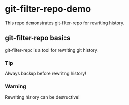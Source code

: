 # git-filter-repo-demo

This repo demonstrates git-filter-repo for rewriting history.

## git-filter-repo basics

git-filter-repo is a tool for rewriting git history.

### Tip

Always backup before rewriting history!

### Warning

Rewriting history can be destructive!
